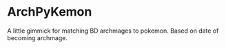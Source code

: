 # ArchPyKemon
A little gimmick for matching BD archmages to pokemon. Based on date of becoming archmage. 

